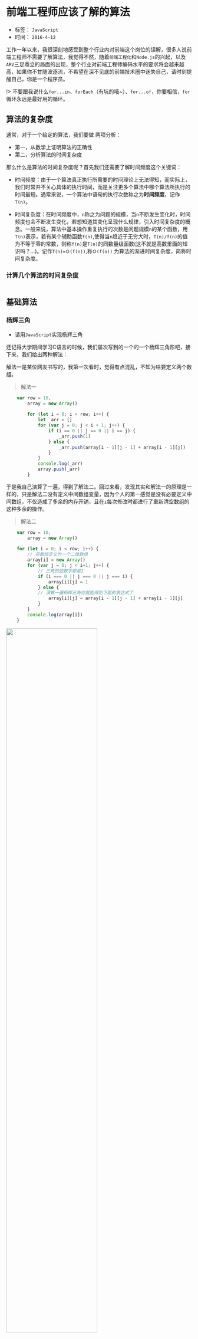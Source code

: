 # 前端工程师应该了解的算法
- 标签： `JavaScript`
- 时间： `2016-4-12`

工作一年以来，我很深刻地感受到整个行业内对前端这个岗位的误解，很多人说前端工程师不需要了解算法，我觉得不然，随着`前端工程化`和`Node.js`的兴起，以及`ARV`三足鼎立的局面的出现，整个行业对前端工程师编码水平的要求将会越来越高，如果你不甘随波逐流，不希望在深不见底的前端技术圈中迷失自己，请时刻提醒自己，你是一个程序员。

!> 不要跟我说什么`for...in`、`forEach`（有坑的哦~）、`for...of`，你要相信，`for`循环永远是最好用的循环。

## 算法的复杂度

通常，对于一个给定的算法，我们要做 两项分析：

- 第一，从数学上证明算法的正确性
- 第二，分析算法的时间复杂度

那么什么是算法的时间复杂度呢？首先我们还需要了解时间频度这个关键词：

- 时间频度：由于一个算法真正执行所需要的时间理论上无法得知，而实际上，我们时常并不关心具体的执行时间，而是关注更多个算法中哪个算法所执行的时间最短。通常来说，一个算法中语句的执行次数称之为**时间频度**，记作`T(n)`。

- 时间复杂度：在时间频度中，`n`称之为问题的规模，当`n`不断发生变化时，时间频度也会不断发生变化，若想知道其变化呈现什么规律，引入时间复杂度的概念。一般来说，算法中基本操作重复执行的次数是问题规模`n`的某个函数，用`T(n)`表示，若有某个辅助函数`f(n)`,使得当`n`趋近于无穷大时，`T(n)/f(n)`的值为不等于零的常数，则称`f(n)`是`T(n)`的同数量级函数(这不就是高数里面的知识吗？...)。记作`T(n)=Ｏ(f(n))`,称`Ｏ(f(n))` 为算法的渐进时间复杂度，简称时间复杂度。

### 计算几个算法的时间复杂度




```

```

## 基础算法



### 杨辉三角

- 请用`JavaScript`实现杨辉三角

还记得大学期间学习C语言的时候，我们屡次写到的一个的一个杨辉三角形吧，接下来，我们给出两种解法：

解法一是某位网友书写的，我第一次看时，觉得有点混乱，不知为啥要定义两个数组。

> 解法一

```js
    var row = 10,
        array = new Array()
        
        for (let i = 0; i < row; i++) {
            let _arr = []
            for (var j = 0; j < i + 1; j++) {
                if (i == 0 || j == 0 || i == j) {
                    _arr.push(1)
                } else {
                    _arr.push(array[i - 1][j - 1] + array[i - 1][j])
                }
            }
            console.log(_arr)
            array.push(_arr)
        }
```

于是我自己演算了一遍，得到了解法二。回过来看，发现其实和解法一的原理是一样的，只是解法二没有定义中间数组变量，因为个人的第一感觉是没有必要定义中间数组，不仅造成了多余的内存开销，且在`i`每次修改时都进行了重新清空数组的这种多余的操作。

> 解法二

```js
    var row = 10,
        array = new Array()
        
    for (let i = 0; i < row; i++) {
        // 将数组定义为一个二维数组
        array[i] = new Array()
        for (var j = 0; j < i+1; j++) {
            // 三角的边数字都是1
            if (i === 0 || j === 0 || j === i) {
                array[i][j] = 1
            } else {
            // 演算一遍杨辉三角你就能得到下面的表达式了    
                array[i][j] = array[i - 1][j - 1] + array[i - 1][j]
            }
        }
        console.log(array[i])
    }
```

<img style="width: 70%" src="./JavaScript/img/js-03.png" alt="">

作为一名入职近一年的前端，深知算法在工作用到的场合相对较少，但还是要多练习！千万不要偷懒！此外，也算是一名老程序员了，网友的答案也请带着参考的角度去看，可以尝试着自己先去完成，再来对比优劣。


## 尾递归

!> 待完成


## 排序算法

排序应该是一个合格的程序员算法的基础了，接下来，我们好好探讨一下。

### 插入排序

插入排序的原理(假设待排序的数组的长度为`l`)：

- 第1次查找，从`0->l`,找到`max`放到`l-1`处
- 第2次查找，从`0->l-1`,找到`max`放到`l-2`处
- 第3次查找，从`0->l-2`,找到`max`放到`l-3`处

依次类推... 于是，我们很快能对以下样题做出解答：

!> 将以下数组进行排序：`[132, 43, 154, 76, 23]`

```js
    var source = [132, 43, 154, 76, 23]

    function sort(arr) {
        var l = arr.length
        for (var i = 0; i < l - 1; i++) {
            var index = 0
            for (var j = 1; j < l - i; j++) {
                if (arr[index] < arr[j]) {
                    index = j
                }
            }
            var temp = arr[l - i - 1]
            arr[l - i - 1] = arr[index]
            arr[index] = temp
        }
        return arr
    }

    console.log(sort(source))
```



### 冒泡排序

冒泡排序的原理其实十分简单，依次比较前后两个

```js
    var source = [132, 43, 154, 76, 23, 1, 0.5, 19]

    function sort(arr) {
        for (var i = 0; i < arr.length; i++) {
            for (var j = 0; j < arr.length - 1; j++) {
                if (arr[j] > arr[j + 1]) {
                    var temp = arr[j + 1]
                    arr[j + 1] = arr[j]
                    arr[j] = temp
                }
            }
        }
        return arr;
    }

    console.log(sort(source))
```

### 选择排序
- 待完成

### 快速排序

快排的原理很简单：

1. 在数据集合中，选择一个元素作为基准
2. 小于基准的移到左边，大于基准的移到右边
3. 对基准左右的两个子集，不断重复第一步和第二步，直到所有子集只剩下一个元素为止。

```js
    var source = [132, 43, 154, 76, 23, 1, 0.5]

    function quickSort(arr) {
        if(arr.length <= 1){
            return arr
        }
        var centerIndex = Math.floor(arr.length/2)
	    var center = arr.splice(centerIndex, 1)[0]
	    var left = []
	    var right = []
	    for(var i = 0; i< arr.length; i++){
	        if(arr[i]<center){
	            left.push(arr[i])
	        } else {
	            right.push(arr[i])
	        }
	    }
	    return quickSort(left).concat([center], quickSort(right))
    }
```








最后，推荐一个演示各种排序的在线网站：[jsdo.it](http://jsdo.it/norahiko/oxIy/fullscreen)



